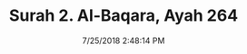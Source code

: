 ---
title       : "Surah 2. Al-Baqara, Ayah 264"
date        : 7/25/2018 2:48:14 PM
draft       : false
type        : "quran"
layout      : "compare"
BookCode    : "CMP"
SurahNumber : "2"
AyahNumber  : "264"
TotalAyah   : "286"
---